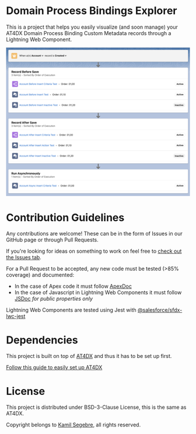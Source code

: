 # Domain Process Bindings Explorer

This is a project that helps you easily visualize (and soon manage) your AT4DX Domain Process Binding Custom Metadata records through a Lightning Web Component.

![Screenshot of LWC](https://raw.githubusercontent.com/Vacster/Domain-Process-Bindings-Explorer/master/media/basicview.png)

# Contribution Guidelines

Any contributions are welcome! These can be in the form of Issues in our GitHub page or through Pull Requests.

If you're looking for ideas on something to work on feel free to [check out the Issues tab](https://github.com/Vacster/Domain-Process-Bindings-Explorer/issues).

For a Pull Request to be accepted, any new code must be tested (>85% coverage) and documented:

- In the case of Apex code it must follow [ApexDoc](https://github.com/SalesforceFoundation/ApexDoc)
- In the case of Javascript in Lightning Web Components it must follow [JSDoc](https://jsdoc.app/) *for public properties only*

Lightning Web Components are tested using Jest with [@salesforce/sfdx-lwc-jest](https://github.com/salesforce/sfdx-lwc-jest)

# Dependencies

This project is built on top of [AT4DX](https://github.com/apex-enterprise-patterns/at4dx) and thus it has to be set up first.

[Follow this guide to easily set up AT4DX](https://github.com/apex-enterprise-patterns/at4dx/wiki/Environment-Setup)

# License

This project is distributed under BSD-3-Clause License, this is the same as AT4DX.

Copyright belongs to [Kamil Segebre](https://github.com/Vacster), all rights reserved.